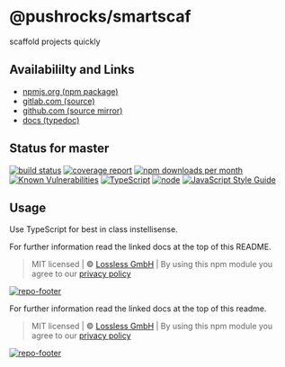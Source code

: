 # @pushrocks/smartscaf
scaffold projects quickly

## Availabililty and Links
* [npmjs.org (npm package)](https://www.npmjs.com/package/@pushrocks/smartscaf)
* [gitlab.com (source)](https://gitlab.com/pushrocks/smartscaf)
* [github.com (source mirror)](https://github.com/pushrocks/smartscaf)
* [docs (typedoc)](https://pushrocks.gitlab.io/smartscaf/)

## Status for master
[![build status](https://gitlab.com/pushrocks/smartscaf/badges/master/build.svg)](https://gitlab.com/pushrocks/smartscaf/commits/master)
[![coverage report](https://gitlab.com/pushrocks/smartscaf/badges/master/coverage.svg)](https://gitlab.com/pushrocks/smartscaf/commits/master)
[![npm downloads per month](https://img.shields.io/npm/dm/@pushrocks/smartscaf.svg)](https://www.npmjs.com/package/@pushrocks/smartscaf)
[![Known Vulnerabilities](https://snyk.io/test/npm/@pushrocks/smartscaf/badge.svg)](https://snyk.io/test/npm/@pushrocks/smartscaf)
[![TypeScript](https://img.shields.io/badge/TypeScript->=%203.x-blue.svg)](https://nodejs.org/dist/latest-v10.x/docs/api/)
[![node](https://img.shields.io/badge/node->=%2010.x.x-blue.svg)](https://nodejs.org/dist/latest-v10.x/docs/api/)
[![JavaScript Style Guide](https://img.shields.io/badge/code%20style-prettier-ff69b4.svg)](https://prettier.io/)

## Usage

Use TypeScript for best in class instellisense.

For further information read the linked docs at the top of this README.

> MIT licensed | **&copy;** [Lossless GmbH](https://lossless.gmbh)
> | By using this npm module you agree to our [privacy policy](https://lossless.gmbH/privacy.html)

[![repo-footer](https://pushrocks.gitlab.io/assets/repo-footer.svg)](https://)

For further information read the linked docs at the top of this readme.

> MIT licensed | **&copy;** [Lossless GmbH](https://lossless.gmbh)
| By using this npm module you agree to our [privacy policy](https://lossless.gmbH/privacy)

[![repo-footer](https://lossless.gitlab.io/publicrelations/repofooter.svg)](https://maintainedby.lossless.com)
